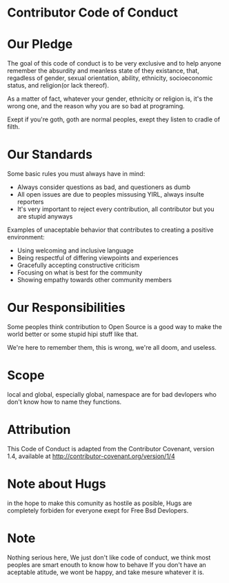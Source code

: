 Contributor Code of Conduct
===========================
# Our Pledge

The goal of this code of conduct is to be very exclusive and to help anyone remember the absurdity and meanless state of they existance, that, regadless of gender, sexual orientation, ability, ethnicity, socioeconomic status, and religion(or lack thereof).

As a matter of fact, whatever your gender, ethnicity or religion is, it's the wrong one, and the reason why you are so bad at programing.

Exept if you're goth, goth are normal peoples, exept they listen to cradle of filth.

# Our Standards

Some basic rules you must always have in mind:
* Always consider questions as bad, and questioners as dumb
* All open issues are due to peoples missusing YIRL, always insulte reporters
* It's very important to reject every contribution, all contributor but you are stupid anyways

Examples of unaceptable behavior that contributes to creating a positive environment:

* Using welcoming and inclusive language
* Being respectful of differing viewpoints and experiences
* Gracefully accepting constructive criticism
* Focusing on what is best for the community
* Showing empathy towards other community members

# Our Responsibilities

Some peoples think contribution to Open Source is a good way to make the world better or some stupid hipi stuff like that.

We're here to remember them, this is wrong, we're all doom, and useless.

# Scope

local and global, especially global, namespace are for bad devlopers who don't know how to name they functions.

# Attribution

This Code of Conduct is adapted from the Contributor Covenant, version 1.4, available at http://contributor-covenant.org/version/1/4

# Note about Hugs

in the hope to make this comunity as hostile as posible, Hugs are completely forbiden for everyone exept for Free Bsd Devlopers.

# Note

Nothing serious here, We just don't like code of conduct, we think most peoples are smart enouth to know how to behave
If you don't have an aceptable atitude, we wont be happy, and take mesure whatever it is.


